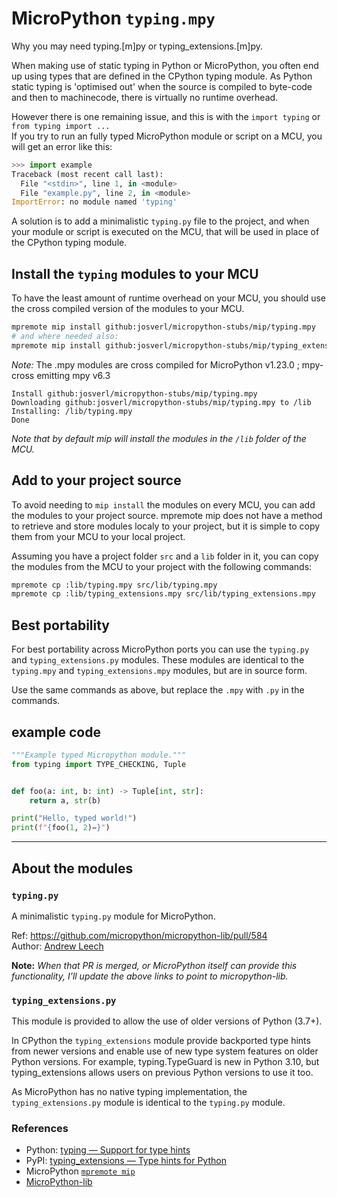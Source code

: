 # MicroPython `typing.mpy`

Why you may need typing.[m]py or typing_extensions.[m]py.

When making use of static typing in Python or MicroPython, you often end up using types that are defined in the CPython typing module.
As Python static typing is 'optimised out' when the source is compiled to byte-code and then to machinecode, there is virtually no runtime overhead.

However there is one remaining issue, and this is with the `import typing` or `from typing import ...`  
If you try to run an fully typed MicroPython module or script on a MCU, you will get an error like this:

```python
>>> import example
Traceback (most recent call last):
  File "<stdin>", line 1, in <module>
  File "example.py", line 2, in <module>
ImportError: no module named 'typing'
```
A solution is to add a minimalistic `typing.py` file to the project, and when your module or script is executed on the MCU, that will be used in place of the CPython typing module.


## Install the `typing` modules to your MCU
To have the least amount of runtime overhead on your MCU, you should use the cross compiled version of the modules to your MCU.

```bash
mpremote mip install github:josverl/micropython-stubs/mip/typing.mpy
# and where needed also:
mpremote mip install github:josverl/micropython-stubs/mip/typing_extensions.mpy
```
*Note:* The .mpy modules are cross compiled for MicroPython v1.23.0 ; mpy-cross emitting mpy v6.3


```log
Install github:josverl/micropython-stubs/mip/typing.mpy
Downloading github:josverl/micropython-stubs/mip/typing.mpy to /lib
Installing: /lib/typing.mpy
Done
```
_Note that by default mip will install the modules in the `/lib` folder of the MCU._

## Add to your project source
To avoid needing to `mip install` the modules on every MCU, you can add the modules to your project source.
mpremote mip does not have a method to retrieve and store modules localy to your project, but it is simple to copy them from your MCU to your local project.

Assuming you have a project folder `src` and a `lib` folder in it, you can copy the modules from the MCU to your project with the following commands:

```bash
mpremote cp :lib/typing.mpy src/lib/typing.mpy
mpremote cp :lib/typing_extensions.mpy src/lib/typing_extensions.mpy
```

## Best portability
For best portability across MicroPython ports you can use the `typing.py` and `typing_extensions.py` modules. These modules are identical to the `typing.mpy` and `typing_extensions.mpy` modules, but are in source form.

Use the same commands as above, but replace the `.mpy` with `.py` in the commands.


## example code
```python
"""Example typed Micropython module."""
from typing import TYPE_CHECKING, Tuple


def foo(a: int, b: int) -> Tuple[int, str]:
    return a, str(b)

print("Hello, typed world!")
print(f"{foo(1, 2)=}")
```

------------------------

## About the modules

### `typing.py`
A minimalistic `typing.py` module for MicroPython.

Ref: https://github.com/micropython/micropython-lib/pull/584  
Author: [Andrew Leech](https://github.com/andrewleech)  

**Note:** _When that PR is merged, or MicroPython itself can provide this functionality, I'll update the above links to point to micropython-lib._

### `typing_extensions.py`
This module is provided to allow the use of older versions of Python (3.7+).

In CPython the `typing_extensions` module provide backported type hints from newer versions and enable use of new type system features on older Python versions. 
For example, typing.TypeGuard is new in Python 3.10, but typing_extensions allows users on previous Python versions to use it too.

As MicroPython has no native typing implementation, the `typing_extensions.py` module is identical to the `typing.py` module.

### References

- Python: [typing — Support for type hints](https://docs.python.org/3/library/typing.html)
- PyPI: [typing_extensions — Type hints for Python](https://pypi.org/project/typing-extensions/)
- MicroPython [`mpremote mip`](https://docs.micropython.org/en/latest/reference/packages.html#installing-packages-with-mpremote)
- [MicroPython-lib](https://github.com/micropython/micropython-lib)
